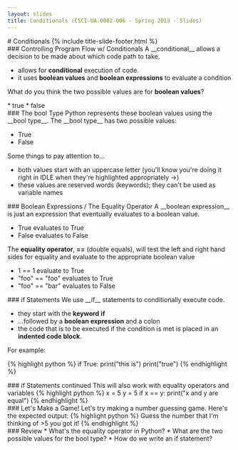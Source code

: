 ```yaml
---
layout: slides
title: Conditionals (CSCI-UA.0002-006 - Spring 2013 - Slides)
---
```


<section markdown="block" class="title-slide">
# Conditionals
{% include title-slide-footer.html %}
</section>

<section markdown="block">
### Controlling Program Flow w/ Conditionals
A __conditional__ allows a decision to be made about which code path to take.  

* allows for __conditional__ execution of code.
* it uses __boolean values__ and __boolean expressions__ to evaluate a condition


What do you think the two possible values are for __boolean values__?

<div class="incremental" markdown="block">
* true
* false
</div>

</section>


<section markdown="block">
### The bool Type
Python represents these boolean values using the __bool type__.  The __bool type__ has two possible values:

* True
* False 

Some things to pay attention to...

* both values start with an uppercase letter (you'll know you're doing it right in IDLE when they're highlighted appropriately &rarr;)
* these values are reserved words (keywords); they can't be used as variable names 
</section>

<section markdown="block">
### Boolean Expressions / The Equality Operator
A __boolean expression__ is just an expression that eventually evaluates to a boolean value.  

* True evaluates to True
* False evaluates to False

The __equality operator__, __==__ (double equals), will test the left and right hand sides for equality and evaluate to the appropriate boolean value

* 1 == 1 evaluate to True
* "foo" == "foo" evaluates to True
* "foo" == "bar" evaluates to False

</section>

<section markdown="block">
### if Statements
We use __if__ statements to conditionally execute code.  

* they start with the __keyword__ __if__
* ...followed by a __boolean expression__ and a colon
* the code that is to be executed if the condition is met is placed in an __indented code block__.

For example:

{% highlight python %}
if True:
	print("this is")
	print("true")
{% endhighlight %}

</section>

<section markdown="block">
### if Statements continued
This will also work with equality operators and variables
{% highlight python %}
x = 5
y = 5
if x == y:
	print("x and y are equal")
{% endhighlight %}
</section>

<section markdown="block">
###  Let's Make a Game!
Let's try making a number guessing game.  Here's the expected output:
{% highlight python %}
Guess the number that I'm thinking of
>5
you got it!
{% endhighlight %}
</section>

<section markdown="block">
### Review
* What's the equality operator in Python?
* What are the two possible values for the bool type?
* How do we write an if statement?
</section>
